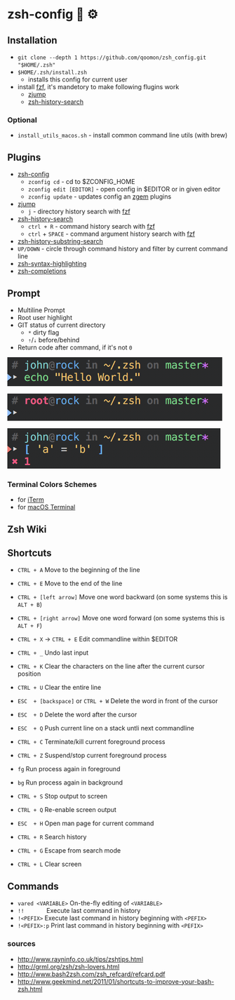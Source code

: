 # zsh-config 🐚	⚙️
## Installation
* `git clone --depth 1 https://github.com/qoomon/zsh_config.git "$HOME/.zsh"`
* `$HOME/.zsh/install.zsh`
  * installs this config for current user
* install [fzf](https://github.com/junegunn/fzf), it's mandetory to make following flugins work
  * [zjump](https://github.com/qoomon/zjump.git)
  * [zsh-history-search](https://github.com/qoomon/zsh-history-search.git)

### Optional
* `install_utils_macos.sh`  - install common command line utils (with brew)

## Plugins

* [zsh-config](https://github.com/qoomon/zsh-config/blob/master/utils/zconfig.zsh)
  * `zconfig cd` - cd to $ZCONFIG_HOME
  * `zconfig edit [EDITOR]` - open config in $EDITOR or in given editor
  * `zconfig update` - updates config an [zgem](https://github.com/qoomon/zgem) plugins
* [zjump](https://github.com/qoomon/zjump.git)
  * `j` - directory history search with [fzf](https://github.com/junegunn/fzf)
* [zsh-history-search](https://github.com/qoomon/zsh-history-search.git)
  * `ctrl + R` - command history search with [fzf](https://github.com/junegunn/fzf)
  * `ctrl` + `SPACE` - command argument history search with [fzf](https://github.com/junegunn/fzf)
 * [zsh-history-substring-search](https://github.com/zsh-users/zsh-history-substring-search.git) 
 * `UP/DOWN` - circle through command history and filter by current command line 
* [zsh-syntax-highlighting](https://github.com/zsh-users/zsh-syntax-highlighting.git)
* [zsh-completions](https://github.com/zsh-users/zsh-completions.git)

## Prompt
* Multiline Prompt
* Root user highlight
* GIT status of current directory
  * `*` dirty flag
  * `⇡`/`⇣` before/behind
* Return code after command, if it's not `0`

![prompt_default](docs/prompt_default.png)

![prompt_root](docs/prompt_root.png)

![prompt_error](docs/prompt_error.png)

### Terminal Colors Schemes
* for [iTerm](https://github.com/qoomon/zsh-config/blob/master/app_configs/iterm2/qoomon.itermcolors)
* for [macOS Terminal](https://github.com/qoomon/zsh-config/blob/master/app_configs/terminal/qoomon.terminal)



## Zsh Wiki

## Shortcuts

* `CTRL + A`	Move to the beginning of the line
* `CTRL + E`	Move to the end of the line
* `CTRL + [left arrow]`	Move one word backward (on some systems this is `ALT + B`)
* `CTRL + [right arrow]`	Move one word forward (on some systems this is `ALT + F`)

* `CTRL + X`  -> `CTRL + E` Edit commandline within $EDITOR
* `CTRL + _` Undo last input
* `CTRL + K`	Clear the characters on the line after the current cursor position
* `CTRL + U` Clear the entire line
* `ESC  + [backspace]` or `CTRL + W`	Delete the word in front of the cursor
* `ESC  + D`	Delete the word after the cursor

* `ESC  + Q` Push current line on a stack untli next commandline

* `CTRL + C`	Terminate/kill current foreground process
* `CTRL + Z`	Suspend/stop current foreground process
 * `fg` Run process again in foreground
 * `bg` Run process again in background
* `CTRL + S`	Stop output to screen
* `CTRL + Q`	Re-enable screen output

* `ESC  + H` Open man page for current command

* `CTRL + R`	Search history
* `CTRL + G`	Escape from search mode

* `CTRL + L`	Clear screen


## Commands
* `vared <VARIABLE>` On-the-fly editing of `<VARIABLE>`
* `!!`	              Execute last command in history
* `!<PEFIX>`	        Execute last command in history beginning with `<PEFIX>`
* `!<PEFIX>:p`      	Print last command in history beginning with `<PEFIX>`

### sources
* http://www.rayninfo.co.uk/tips/zshtips.html
* http://grml.org/zsh/zsh-lovers.html
* http://www.bash2zsh.com/zsh_refcard/refcard.pdf
* http://www.geekmind.net/2011/01/shortcuts-to-improve-your-bash-zsh.html
